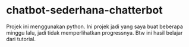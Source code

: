 # chatbot-sederhana-chatterbot
Projek ini menggunakan python.
Ini projek jadi yang saya buat beberapa minggu lalu, jadi tidak memperlihatkan progressnya. Btw ini hasil belajar dari tutorial.

